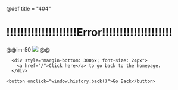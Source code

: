 @def title = "404"


# !!!!!!!!!!!!!!!!!!!!Error!!!!!!!!!!!!!!!!!!!!

@@im-50
![](/assets/error_404.jpeg)
@@

~~~
  <div style="margin-bottom: 300px; font-size: 24px">
    <a href="/">Click here</a> to go back to the homepage.
  </div>
~~~

~~~
<button onclick="window.history.back()">Go Back</button>
~~~